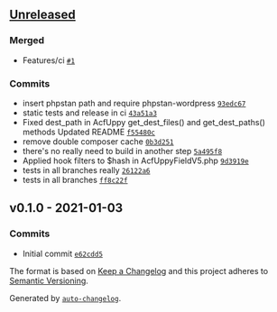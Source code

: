 ## [Unreleased](https://github.com/frugan-dev/upload-field-with-uppy-for-acf/compare/v0.1.0...HEAD)

### Merged

- Features/ci [`#1`](https://github.com/frugan-dev/upload-field-with-uppy-for-acf/pull/1)

### Commits

- insert phpstan path and require phpstan-wordpress [`93edc67`](https://github.com/frugan-dev/upload-field-with-uppy-for-acf/commit/93edc679764912e2c3e4b5c4ae2cf1d0b49f07cc)
- static tests and release in ci [`43a51a3`](https://github.com/frugan-dev/upload-field-with-uppy-for-acf/commit/43a51a3f69390baea9b4f4ff0c3829c36c8995ce)
- Fixed dest_path in AcfUppy get_dest_files() and get_dest_paths() methods Updated README [`f55480c`](https://github.com/frugan-dev/upload-field-with-uppy-for-acf/commit/f55480c2f9f018c7c250727e1e11a3b55ee991e3)
- remove double composer cache [`0b3d251`](https://github.com/frugan-dev/upload-field-with-uppy-for-acf/commit/0b3d251e8c13893c532432ac1ed0ca4b02859b1a)
- there's no really need to build in another step [`5a495f8`](https://github.com/frugan-dev/upload-field-with-uppy-for-acf/commit/5a495f86674ca42c48dc3902770ad2a12beaf548)
- Applied hook filters to $hash in AcfUppyFieldV5.php [`9d3919e`](https://github.com/frugan-dev/upload-field-with-uppy-for-acf/commit/9d3919e6c7ba5820c02b28de358c5caf5df42d6c)
- tests in all branches really [`26122a6`](https://github.com/frugan-dev/upload-field-with-uppy-for-acf/commit/26122a6a654d0ab9ff775f14828b3a0a1beed57f)
- tests in all branches [`ff8c22f`](https://github.com/frugan-dev/upload-field-with-uppy-for-acf/commit/ff8c22f04ea053b8a51e7a9443b45b531c9465cd)

## v0.1.0 - 2021-01-03

### Commits

- Initial commit [`e62cdd5`](https://github.com/frugan-dev/upload-field-with-uppy-for-acf/commit/e62cdd555efe2fca843d1f746a11f45d698098ef)

The format is based on [Keep a Changelog](https://keepachangelog.com/en/1.0.0/)
and this project adheres to [Semantic Versioning](https://semver.org/spec/v2.0.0.html).

Generated by [`auto-changelog`](https://github.com/CookPete/auto-changelog).
